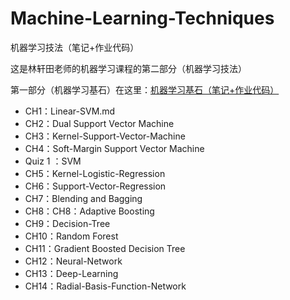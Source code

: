# Machine-Learning-Techniques
机器学习技法（笔记+作业代码）

这是林轩田老师的机器学习课程的第二部分（机器学习技法）

第一部分（机器学习基石）在这里：[机器学习基石（笔记+作业代码）](https://github.com/Chillstepp/Machine-Learning-Foundations)

 - CH1：Linear-SVM.md
 - CH2：Dual Support Vector Machine
 - CH3：Kernel-Support-Vector-Machine
 - CH4：Soft-Margin Support Vector Machine
 - Quiz 1 ：SVM
 - CH5：Kernel-Logistic-Regression
 - CH6：Support-Vector-Regression
 - CH7：Blending and Bagging
 - CH8：CH8：Adaptive Boosting
 - CH9：Decision-Tree
 - CH10：Random Forest 
 - CH11：Gradient Boosted Decision Tree
 - CH12：Neural-Network
 - CH13：Deep-Learning
 - CH14：Radial-Basis-Function-Network
